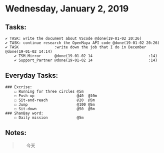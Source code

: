 # Wednesday, January 2, 2019

## Tasks:
    ✔ TASK: write the document about VScode @done(19-01-02 20:26)
    ✔ TASK: continue research the OpenMaya API code @done(19-01-02 20:26)
    ✔ TASK                :write down the job that I do in December @done(19-01-02 14:14)
        ✔ TSM_Mirror      @done(19-01-02 14                         :14)
        ✔ Support_Partner @done(19-01-02 14                         :14)



## Everyday Tasks:
    ### Excrise:
        ☐ Running for three circles @5m
        ☐ Push-up                   @40  @10m
        ☐ Sit-and-reach             @20  @5m
        ☐ Jump                      @100 @5m
        ☐ Sit-down                  @50  @5m
    ### ShanBay word:
        ☐ Daily mission             @5m

## Notes:
> &emsp;&emsp;今天
